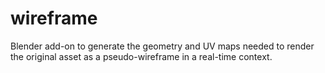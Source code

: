 # wireframe
Blender add-on to generate the geometry and UV maps needed to render the original asset as a pseudo-wireframe in a real-time context.
